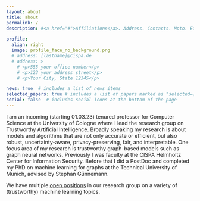 ```yaml
---
layout: about
title: about
permalink: /
description: #<a href="#">Affiliations</a>. Address. Contacts. Moto. Etc.

profile:
  align: right
  image: profile_face_no_background.png
  # address: [lastname]@cispa.de
  # address: >
    # <p>555 your office number</p>
    # <p>123 your address street</p>
    # <p>Your City, State 12345</p>

news: true  # includes a list of news items
selected_papers: true # includes a list of papers marked as "selected={true}"
social: false  # includes social icons at the bottom of the page
---
```

I am an incoming (starting 01.03.23) tenured professor for Computer Science at the University of Cologne where I lead the research group on Trustworthy Artificial Intelligence. Broadly speaking my research is about models and algorithms that are not only accurate or efficient, but also robust, uncertainty-aware, privacy-preserving, fair, and interpretable. One focus area of my research is trustworthy graph-based models such as graph neural networks. Previously I was faculty at the CISPA Helmholtz Center for Information Security. Before that I did a PostDoc and completed my PhD on machine learning for graphs at the Technical University of Munich, advised by Stephan Günnemann.

We have multiple [open positions](/positions) in our research group on a variety of (trustworthy) machine learning topics. 